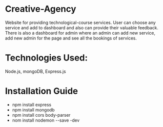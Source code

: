 # Creative-Agency
Website for providing technological-course services. User can choose any service and add to dashboard and also can provide their valuable feedback. There is also a dashboard for admin where an admin can add new service, add new admin for the page and see all the bookings of services.
# Technologies Used:
Node.js, mongoDB, Express.js
# Installation Guide
- npm install express
- npm install mongodb
- npm install cors body-parser
- nom install nodemon --save -dev
